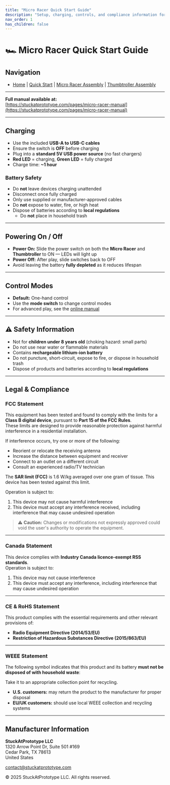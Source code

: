 ```yaml
---
title: "Micro Racer Quick Start Guide"
description: "Setup, charging, controls, and compliance information for your Micro Racer kit."
nav_order: 1
has_children: false
---
```


# 🏎️ Micro Racer Quick Start Guide 

## Navigation
- [Home](README.md) | [Quick Start](QuickStart.md) | [Micro Racer Assembly](RacerAssembly.md) | [Thumbtroller Assembly](ThumbtrollerAssembly.md)

---

**Full manual available at:**  
[https://stuckatprototype.com/pages/micro-racer-manual](https://stuckatprototype.com/pages/micro-racer-manual)

---

## Charging

- Use the included **USB-A to USB-C cables**  
- Ensure the switch is **OFF** before charging  
- Plug into a **standard 5V USB power source** (no fast chargers)  
- **Red LED** = charging, **Green LED** = fully charged  
- Charge time: **~1 hour**

### Battery Safety

- Do **not** leave devices charging unattended  
- Disconnect once fully charged  
- Only use supplied or manufacturer-approved cables  
- Do **not** expose to water, fire, or high heat  
- Dispose of batteries according to **local regulations**  
  - Do **not** place in household trash

---

## Powering On / Off

- **Power On:** Slide the power switch on both the **Micro Racer** and **Thumbtroller** to ON — LEDs will light up  
- **Power Off:** After play, slide switches back to OFF  
- Avoid leaving the battery **fully depleted** as it reduces lifespan

---

## Control Modes

- **Default:** One-hand control  
- Use the **mode switch** to change control modes  
- For advanced play, see the [online manual](https://stuckatprototype.com/pages/micro-racer-manual)

---

## ⚠️ Safety Information

- Not for **children under 8 years old** (choking hazard: small parts)  
- Do not use near water or flammable materials  
- Contains **rechargeable lithium-ion battery**  
- Do not puncture, short-circuit, expose to fire, or dispose in household trash  
- Dispose of products and batteries according to **local regulations**

---

## Legal & Compliance

### FCC Statement

This equipment has been tested and found to comply with the limits for a **Class B digital device**, pursuant to **Part 15 of the FCC Rules**.  
These limits are designed to provide reasonable protection against harmful interference in a residential installation.

If interference occurs, try one or more of the following:
- Reorient or relocate the receiving antenna  
- Increase the distance between equipment and receiver  
- Connect to an outlet on a different circuit  
- Consult an experienced radio/TV technician

The **SAR limit (FCC)** is 1.6 W/kg averaged over one gram of tissue. This device has been tested against this limit.

Operation is subject to:
1. This device may not cause harmful interference  
2. This device must accept any interference received, including interference that may cause undesired operation

> ⚠️ **Caution:** Changes or modifications not expressly approved could void the user's authority to operate the equipment.

---

### Canada Statement

This device complies with **Industry Canada licence-exempt RSS standards**.  
Operation is subject to:
1. This device may not cause interference  
2. This device must accept any interference, including interference that may cause undesired operation

---

### CE & RoHS Statement

This product complies with the essential requirements and other relevant provisions of:
- **Radio Equipment Directive (2014/53/EU)**
- **Restriction of Hazardous Substances Directive (2015/863/EU)**

---

### WEEE Statement

The following symbol indicates that this product and its battery **must not be disposed of with household waste**:

Take it to an appropriate collection point for recycling.  
- **U.S. customers:** may return the product to the manufacturer for proper disposal  
- **EU/UK customers:** should use local WEEE collection and recycling systems

---

## Manufacturer Information

**StuckAtPrototype LLC**  
1320 Arrow Point Dr, Suite 501 #169  
Cedar Park, TX 78613  
United States  

[contact@stuckatprototype.com](mailto:contact@stuckatprototype.com)

© 2025 StuckAtPrototype LLC. All rights reserved.
